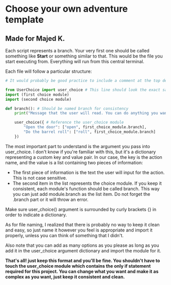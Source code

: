 # Choose your own adventure template
## Made for Majed K.

Each script represents a branch. Your very first one should be called something like **Start** or something similar to that. This would be the file you start executing from. Everything will run from this central terminal.

Each file will follow a particular structure:

```py
# It would probably be good practice to include a comment at the top detailing the choice that lead to the module.

from UserChoice import user_choice # This line should look the exact same in every module.
import (first choice module)
import (second choice module)

def branch(): # Should be named branch for consistency
	print("Message that the user will read. You can do anything you want here.")

	user_choice({ # Reference the user_choice module
		"Open the door": ["open", first_choice_module.branch],
		"Do the barrel roll": ["roll", first_choice_module.branch]
	})
```

The most important part to understand is the argument you pass into user_choice. I don't know if you're familiar with this, but it's a dictionary representing a custom key and value pair. In our case, the key is the action name, and the value is a list containing two pieces of information:


* The first piece of information is the text the user will input for the action. This is not case sensitive.
* The second item in the list represents the choice module. If you keep it consistent, each module's function should be called branch. This way you can just add module.branch as the list item. Do not forget the .branch part or it will throw an error.

Make sure user_choice() argument is surrounded by curly brackets {} in order to indicate a dictionary.

As for file naming, I realized that there is probably no way to keep it clean and easy, so just name it however you feel is appropriate and import it properly, unless you can think of something that I didn't.

Also note that you can add as many options as you please as long as you add it in the user_choice argument dictionary and import the module for it.

**That's all! just keep this format and you'll be fine. You shouldn't have to touch the user_choice module which contains the only if statement required for this project. You can change what you want and make it as complex as you want, just keep it consistent and clean.**